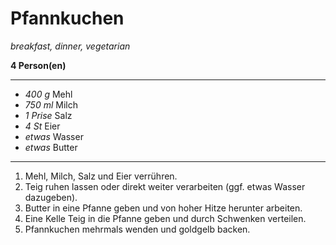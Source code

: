 # Pfannkuchen

*breakfast, dinner, vegetarian*

**4 Person(en)**

---

- *400 g* Mehl
- *750 ml* Milch
- *1 Prise* Salz
- *4 St* Eier
- *etwas* Wasser
- *etwas* Butter

---

1. Mehl, Milch, Salz und Eier verrühren.
2. Teig ruhen lassen oder direkt weiter verarbeiten (ggf. etwas Wasser dazugeben).
3. Butter in eine Pfanne geben und von hoher Hitze herunter arbeiten.
4. Eine Kelle Teig in die Pfanne geben und durch Schwenken verteilen.
5. Pfannkuchen mehrmals wenden und goldgelb backen.
